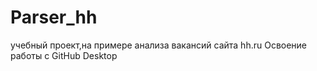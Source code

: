 # Parser_hh
 
учебный проект,на примере анализа вакансий сайта hh.ru
Освоение работы с GitHub Desktop